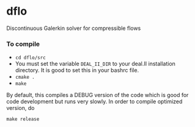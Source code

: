 dflo
====

Discontinuous Galerkin solver for compressible flows

### To compile ###
* ```cd dflo/src```
* You must set the variable ```DEAL_II_DIR``` to your deal.II installation directory. It is good to set this in your bashrc file.
* ```cmake .```
* ```make```

By default, this compiles a DEBUG version of the code which is good for code development but runs very slowly. In order to compile optimized version, do

```make release```
